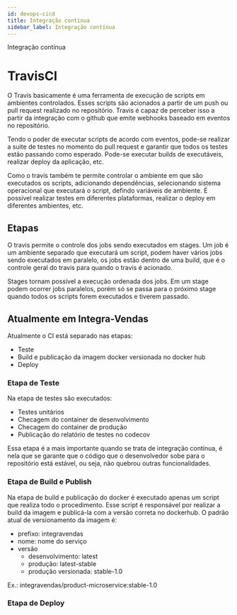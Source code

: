 ```yaml
---
id: devops-cicd
title: Integração contínua
sidebar_label: Integração contínua
---
```


Integração contínua

# TravisCI

O Travis basicamente é uma ferramenta de execução de scripts em ambientes controlados. Esses scripts são acionados a partir de um push ou pull request realizado no repositório. Travis é capaz de perceber isso a partir da integração com o github que emite webhooks baseado em eventos no repositório.

Tendo o poder de executar scripts de acordo com eventos, pode-se realizar a suite de testes no momento do pull request e garantir que todos os testes estão passando como esperado. Pode-se executar builds de executáveis, realizar deploy da aplicação, etc.

Como o travis também te permite controlar o ambiente em que são executados os scripts, adicionando dependências, selecionando sistema operacional que executará o script, defindo variáveis de ambiente. É possível realizar testes em diferentes plataformas, realizar o deploy em diferentes ambientes, etc.

## Etapas
O travis permite o controle dos jobs sendo executados em stages. Um job é um ambiente separado que executará um script, podem haver vários jobs sendo executados em paralelo, os jobs estão dentro de uma build, que é o controle geral do travis para quando o travis é acionado.

Stages tornam possível a execução ordenada dos jobs. Em um stage podem ocorrer jobs paralelos, porém só se passa para o próximo stage quando todos os scripts forem executados e tiverem passado.

## Atualmente em Integra-Vendas
Atualmente o CI está separado nas etapas:
* Teste
* Build e publicação da imagem docker versionada no docker hub
* Deploy

### Etapa de Teste
Na etapa de testes são executados:
* Testes unitários
* Checagem do container de desenvolvimento
* Checagem do container de produção
* Publicação do relatório de testes no codecov

Essa etapa é a mais importante quando se trata de integração contínua, é nela que se garante que o código que o desenvolvedor sobe para o repositório está estável, ou seja, não quebrou outras funcionalidades.

### Etapa de Build e Publish
Na etapa de build e publicação do docker é executado apenas um script que realiza todo o procedimento. Esse script é responsável por realizar a build da imagem e publicá-la com a versão correta no dockerhub. O padrão atual de versionamento da imagem é:
* prefixo: integravendas
* nome: nome do serviço
* versão
  * desenvolvimento: latest
  * produção: latest-stable
  * produção versionada: stable-1.0

Ex.: integravendas/product-microservice:stable-1.0

### Etapa de Deploy

